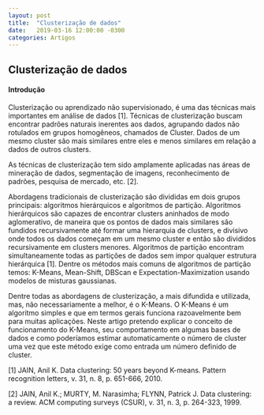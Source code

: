 ```yaml
---
layout: post
title:  "Clusterização de dados"
date:   2019-03-16 12:00:00 -0300
categories: Artigos
---
```


## Clusterização de dados

#### Introdução

Clusterização ou aprendizado não supervisionado, é uma das técnicas mais importantes em análise de dados [1]. Técnicas de clusterização buscam encontrar padrões naturais inerentes aos dados, agrupando dados não rotulados em grupos homogêneos, chamados de Cluster. Dados de um mesmo cluster são mais similares entre eles e menos similares em relação a dados de outros clusters.

As técnicas de clusterização tem sido amplamente aplicadas nas áreas de mineração de dados, segmentação de imagens, reconhecimento de padrões, pesquisa de mercado, etc. [2].

Abordagens tradicionais de clusterização são divididas em dois grupos principais: algoritmos hierárquicos e algoritmos de partição. Algoritmos hierárquicos são capazes de encontrar clusters aninhados de modo aglomerativo, de maneira que os pontos de dados mais similares são fundidos recursivamente até formar uma hierarquia de clusters, e divisivo onde todos os dados começam em um mesmo cluster e então são divididos recursivamente em clusters menores. Algoritmos de partição encontram simultaneamente todas as partições de dados sem impor qualquer estrutura hierárquica [1]. Dentre os métodos mais comuns de algoritmos de partição temos: K-Means, Mean-Shift, DBScan e Expectation-Maximization usando modelos de misturas gaussianas.

Dentre todas as abordagens de clusterização, a mais difundida e utilizada, mas, não necessariamente a melhor, é o K-Means. O K-Means é um algoritmo simples e que em termos gerais funciona razoavelmente bem para muitas aplicações. Neste artigo pretendo explicar o conceito de funcionamento do K-Means, seu comportamento em algumas bases de dados e como poderíamos estimar automaticamente o número de cluster uma vez que este método exige como entrada um número definido de cluster.

[1] JAIN, Anil K. Data clustering: 50 years beyond K-means. Pattern recognition letters, v. 31, n. 8, p. 651-666, 2010.

[2] JAIN, Anil K.; MURTY, M. Narasimha; FLYNN, Patrick J. Data clustering: a review. ACM computing surveys (CSUR), v. 31, n. 3, p. 264-323, 1999.